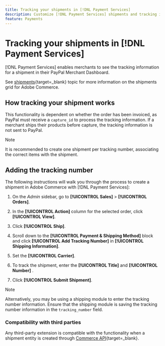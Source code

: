 ```yaml
---
title: Tracking your shipments in [!DNL Payment Services]
description: Customize [!DNL Payment Services] shipments and tracking information displayed in the Paypal Merchant Dashboard.
feature: Payments
---
```


# Tracking your shipments in [!DNL Payment Services]

[!DNL Payment Services] enables merchants to see the tracking information for a shipment in their PayPal Merchant Dashboard.

See [shipments](https://experienceleague.adobe.com/en/docs/commerce-admin/stores-sales/order-management/shipments){target=_blank} topic for more information on the shipments grid for Adobe Commerce.

## How tracking your shipment works

This functionality is dependent on whether the order has been invoiced, as PayPal must receive a `capture_id` to process the tracking information. If a merchant ships their products before capture, the tracking information is not sent to PayPal.

>[!NOTE]
>
> It is recommended to create one shipment per tracking number, associating the correct items with the shipment.

## Adding the tracking number

The following instructions will walk you through the process to create a shipment in Adobe Commerce with [!DNL Payment Services]:

1. On the _Admin_ sidebar, go to **[!UICONTROL Sales]** > **[!UICONTROL Orders]**.

1. In the **[!UICONTROL Action]** column for the selected order, click **[!UICONTROL View]**.

1. Click **[!UICONTROL Ship]**.

1. Scroll down to the **[!UICONTROL Payment & Shipping Method]** block and click **[!UICONTROL Add Tracking Number]** in **[!UICONTROL Shipping Information]**.

1. Set the **[!UICONTROL Carrier]**.

1. To track the shipment, enter the **[!UICONTROL Title]** and **[!UICONTROL Number]** .

1. Click **[!UICONTROL Submit Shipment]**.

>[!NOTE]
>
> Alternatively, you may be using a shipping module to enter the tracking number information. Ensure that the shipping module is saving the tracking number information in the `tracking_number` field.

### Compatibility with third parties

Any third-party extension is compatible with the functionality when a shipment entity is created through [Commerce API](https://developer.adobe.com/commerce/webapi/rest/attributes/#magentosalesapishipmentrepositoryinterface-shipmentrepositoryinterface){target=_blank}.
